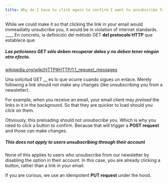 ```yaml
---
title: Why do I have to click again to confirm I want to unsubscribe from the newsletter?
---
```


While we could make it so that clicking the link in your email would immeadiatly unsubcribe you, it would be in violation of internet standards. ____ En concreto, la definición del método GET __del protocolo HTTP__ que establece que:


<Note>
<h5>Las peticiones GET sólo deben recuperar datos y no deben tener ningún otro efecto.</h5>

[wikipedia.org/wiki/HTTP#HTTP/1.1_request_messages](https://en.wikipedia.org/wiki/HTTP#HTTP/1.1_request_messages)
</Note>

Una solicitud GET __ es lo que ocurre cuando sigues un enlace. Merely following a link should not make any changes (like unsubscribing you from a newsletter).

For example, when you receive an email, your email client may _preload_ the links in it in the background. So that they are quicker to load should you click on them.

Obviously, this preloading should not unsubscribe you. Which is why you need to click a button to confirm. Because that will trigger a __POST request__ and those can make changes.

<Tip>

##### This does not apply to users unsubscribing through their account

None of this applies to users who unsubscribe from our newsletter by disabling the
option in their account. In this case, you are already clicking a button, rather
than a link in your email.

If you are curious, we use an idempotent __PUT request__ under the hood.
</Tip>


